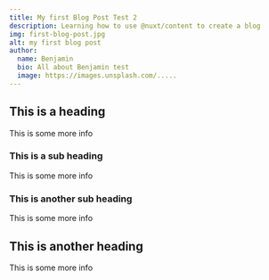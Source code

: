 ```yaml
---
title: My first Blog Post Test 2
description: Learning how to use @nuxt/content to create a blog
img: first-blog-post.jpg
alt: my first blog post
author:
  name: Benjamin
  bio: All about Benjamin test
  image: https://images.unsplash.com/.....
---
```


## This is a heading

This is some more info

### This is a sub heading

This is some more info

### This is another sub heading

This is some more info

## This is another heading

This is some more info

<info-box>
  <template #info-box>
    This is a vue component inside markdown using slots
  </template>
</info-box>